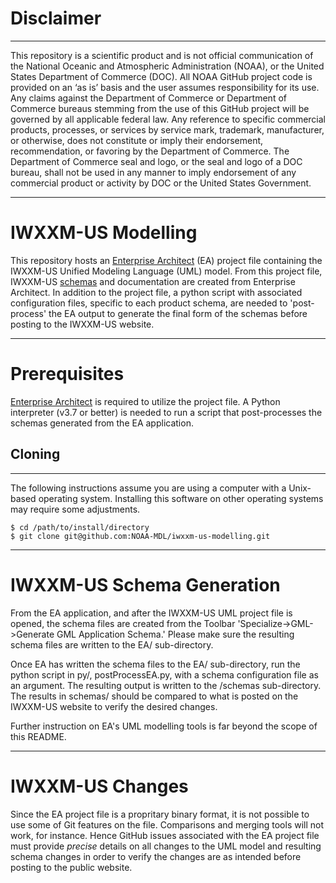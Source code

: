 # Disclaimer
------------------------------------------------------------------------------
This repository is a scientific product and is not official communication of the National Oceanic and Atmospheric Administration (NOAA), or the United States Department of Commerce (DOC). All NOAA GitHub project code is provided on an ‘as is’ basis and the user assumes responsibility for its use. Any claims against the Department of Commerce or Department of Commerce bureaus stemming from the use of this GitHub project will be governed by all applicable federal law. Any reference to specific commercial products, processes, or services by service mark, trademark, manufacturer, or otherwise, does not constitute or imply their endorsement, recommendation, or favoring by the Department of Commerce. The Department of Commerce seal and logo, or the seal and logo of a DOC bureau, shall not be used in any manner to imply endorsement of any commercial product or activity by DOC or the United States Government.

-------------------------------------------------------------------------------
# IWXXM-US Modelling
This repository hosts an [Enterprise Architect](https://sparxsystems.com/enterprise-architect/index.html) (EA) project file containing the IWXXM-US Unified Modeling Language (UML) model. From this project file, IWXXM-US [schemas](https://nws.weather.gov/schemas/IWXXM-US) and documentation are created from Enterprise Architect. In addition to the project file, a python script with associated configuration files, specific to each product schema, are needed to 'post-process' the EA output to generate the final form of the schemas before posting to the IWXXM-US website.

-------------------------------------------------------------------------------
# Prerequisites
[Enterprise Architect](https://sparxsystems.com/enterprise-architect/index.html) is required to utilize the project file. A Python interpreter (v3.7 or better) is needed to run a script that post-processes the schemas generated from the EA application.

## Cloning
-------------------------------------------------------------------------------
The following instructions assume you are using a computer with a Unix-based operating system. Installing this software on other operating systems may require some adjustments. 

	$ cd /path/to/install/directory
	$ git clone git@github.com:NOAA-MDL/iwxxm-us-modelling.git

-------------------------------------------------------------------------------
# IWXXM-US Schema Generation
From the EA application, and after the IWXXM-US UML project file is opened, the schema files are created from the Toolbar 'Specialize->GML->Generate GML Application Schema.' Please make sure the resulting schema files are written to the EA/ sub-directory.

Once EA has written the schema files to the EA/ sub-directory, run the python script in py/, postProcessEA.py, with a schema configuration file as an argument. The resulting output is written to the /schemas sub-directory. The results in schemas/ should be compared to what is posted on the IWXXM-US website to verify the desired changes.

Further instruction on EA's UML modelling tools is far beyond the scope of this README.

-------------------------------------------------------------------------------
# IWXXM-US Changes
Since the EA project file is a propritary binary format, it is not possible to use some of Git features on the file. Comparisons and merging tools will not work, for instance. Hence GitHub issues associated with the EA project file must provide *precise* details on all changes to the UML model and resulting schema changes in order to verify the changes are as intended before posting to the public website.
